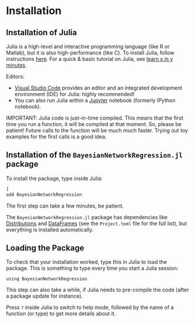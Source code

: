 # Installation

## Installation of Julia

Julia is a high-level and interactive programming language (like R or Matlab),
but it is also high-performance (like C).
To install Julia, follow instructions [here](http://julialang.org/downloads/).
For a quick & basic tutorial on Julia, see
[learn x in y minutes](http://learnxinyminutes.com/docs/julia/).

Editors:

- [Visual Studio Code](https://code.visualstudio.com) provides an editor
  and an integrated development environment (IDE) for Julia: highly recommended!
- You can also run Julia within a [Jupyter](http://jupyter.org) notebook
  (formerly IPython notebook).

IMPORTANT: Julia code is just-in-time compiled. This means that the
first time you run a function, it will be compiled at that moment. So,
please be patient! Future calls to the function will be much much
faster. Trying out toy examples for the first calls is a good idea.

## Installation of the `BayesianNetworkRegression.jl` package 

To install the package, type inside Julia:
```julia
]
add BayesianNetworkRegression
```

The first step can take a few minutes, be patient.

The `BayesianNetworkRegression.jl` package has dependencies like
[Distributions](https://juliastats.org/Distributions.jl/stable/starting/) and
[DataFrames](http://juliadata.github.io/DataFrames.jl/stable/)
(see the `Project.toml` file for the full list), but everything is installed automatically.

## Loading the Package

To check that your installation worked, type this in Julia to load the package.
This is something to type every time you start a Julia session:
```@example install
using BayesianNetworkRegression
```
This step can also take a while, if Julia needs to pre-compile the code (after a package
update for instance).

Press `?` inside Julia to switch to help mode, 
followed by the name of a function (or type) to get more details about it.

